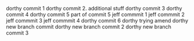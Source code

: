 dorthy commit 1
dorthy commit 2. additional stuff
dorthy commit 3 
dorthy commit 4
dorthy commit 5
part of commit 5
jeff commmit 1
jeff commmit 2
jeff commmit 3
jeff commmit 4
dorthy commit 6
dorthy trying amend
dorthy new branch commit 
dorthy new branch commit 2
dorthy new branch commit 3